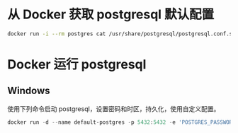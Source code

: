 # 从 Docker 获取 postgresql 默认配置
```bash
docker run -i --rm postgres cat /usr/share/postgresql/postgresql.conf.sample > my-postgres.conf
```

# Docker 运行 postgresql
## Windows
使用下列命令启动 postgresql，设置密码和时区，持久化，使用自定义配置。
```powershell
docker run -d --name default-postgres -p 5432:5432 -e 'POSTGRES_PASSWORD=your-password' -e TZ='Asia/Shanghai' -v 'D:\Apps\Docker\volumes\postgresql\data:/var/lib/postgresql/data' -v 'D:\Develop\docker\postgresql\my-postgres.conf:/etc/postgresql/postgresql.conf' postgres -c 'config_file=/etc/postgresql/postgresql.conf'
```